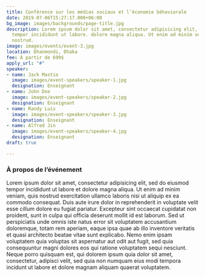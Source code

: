 ```yaml
---
title: Conférence sur les médias sociaux et l’économie béhaviorale
date: 2019-07-06T15:27:17.000+06:00
bg_image: images/backgrounds/page-title.jpg
description: Lorem ipsum dolor sit amet, consectetur adipisicing elit, sed do eiusmod
  tempor incididunt ut labore. dolore magna aliqua. Ut enim ad minim veniam, quis
  nostrud.
image: images/events/event-3.jpg
location: Dhanmondi, Dhaka
fee: À partir de 699$
apply_url: "#"
speaker:
- name: Jack Mastio
  image: images/event-speakers/speaker-1.jpg
  designation: Enseignant
- name: John Doe
  image: images/event-speakers/speaker-2.jpg
  designation: Enseignant
- name: Randy Luis
  image: images/event-speakers/speaker-3.jpg
  designation: Enseignant
- name: Alfred Jin
  image: images/event-speakers/speaker-4.jpg
  designation: Enseignant
draft: true

---
```

### À propos de l’événement

Lorem ipsum dolor sit amet, consectetur adipisicing elit, sed do eiusmod tempor incididunt ut labore et dolore magna aliqua. Ut enim ad minim veniam, quis nostrud exercitation ullamco laboris nisi ut aliquip ex ea commodo consequat. Duis aute irure dolor in reprehenderit in voluptate velit esse cillum dolore eu fugiat  pariatur. Excepteur sint occaecat cupidatat non proident, sunt in culpa qui officia deserunt mollit id est laborum. Sed ut perspiciatis unde omnis iste natus error sit voluptatem accusantium doloremque, totam rem aperiam, eaque ipsa quae ab illo inventore veritatis et quasi architecto beatae vitae sunt explicabo. Nemo enim ipsam voluptatem quia voluptas sit aspernatur aut odit aut fugit, sed quia consequuntur magni dolores eos qui ratione voluptatem sequi nesciunt. Neque porro quisquam est, qui dolorem ipsum quia dolor sit amet, consectetur, adipisci velit, sed quia non numquam eius modi tempora incidunt ut labore et dolore magnam aliquam quaerat voluptatem.